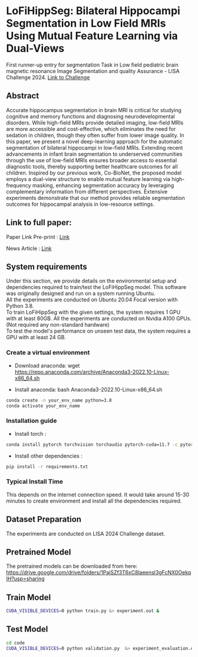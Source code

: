 # LoFiHippSeg: Bilateral Hippocampi Segmentation in Low Field MRIs Using Mutual Feature Learning via Dual-Views

First runner-up entry for segmentation Task in Low field pediatric brain magnetic resonance Image Segmentation and quality Assurance - LISA Challenge 2024. [Link to Challenge](https://www.synapse.org/Synapse:syn55249552/wiki/)

## Abstract
Accurate hippocampus segmentation in brain MRI is critical for studying cognitive and memory functions and diagnosing neurodevelopmental disorders. While high-field MRIs provide detailed imaging, low-field MRIs are more accessible and cost-effective, which eliminates the need for sedation in children, though they often suffer from lower image quality. In this paper, we present a novel deep-learning approach for the automatic segmentation of bilateral hippocampi in low-field MRIs. Extending recent advancements in infant brain segmentation to underserved communities through the use of low-field MRIs ensures broader access to essential diagnostic tools, thereby supporting better healthcare outcomes for all children. 
Inspired by our previous work, Co-BioNet, the proposed model employs a dual-view structure to enable mutual feature learning via high-frequency masking, enhancing segmentation accuracy by leveraging complementary information from different perspectives. Extensive experiments demonstrate that our method provides reliable segmentation outcomes for hippocampal analysis in low-resource settings. 

## Link to full paper:
Paper Link Pre-print : [Link](http://arxiv.org/abs/2410.17502)

News Article : [Link](https://www.radaccess.com/post/10th-edition)

## System requirements
Under this section, we provide details on the environmental setup and dependencies required to train/test the LoFiHippSeg model.
This software was originally designed and run on a system running Ubuntu.
<br>
All the experiments are conducted on Ubuntu 20.04 Focal version with Python 3.8.
<br>
To train LoFiHippSeg with the given settings, the system requires 1 GPU with at least 80GB. All the experiments are conducted on Nvidia A100 GPUs.
(Not required any non-standard hardware)
<br>
To test the model's performance on unseen test data, the system requires a GPU with at least 24 GB.

### Create a virtual environment

- Download anaconda:
 	   wget https://repo.anaconda.com/archive/Anaconda3-2022.10-Linux-x86_64.sh

- Install anaconda:
   bash Anaconda3-2022.10-Linux-x86_64.sh

```bash 
conda create -n your_env_name python=3.8
conda activate your_env_name
```

### Installation guide 

- Install torch : 
```bash
conda install pytorch torchvision torchaudio pytorch-cuda=11.7 -c pytorch -c nvidia
```

- Install other dependencies :
```bash 
pip install -r requirements.txt
```

### Typical Install Time 
This depends on the internet connection speed. It would take around 15-30 minutes to create environment and install all the dependencies required.

## Dataset Preparation
The experiments are conducted on LISA 2024 Challenge dataset.

## Pretrained Model
The pretrained models can be downloaded from here: https://drive.google.com/drive/folders/1PajSZf3T6xC8laeensI3gFcNX0OekqIH?usp=sharing

## Train Model

```bash
CUDA_VISIBLE_DEVICES=0 python train.py &> experiment.out &
```

## Test Model

```bash
cd code
CUDA_VISIBLE_DEVICES=0 python validation.py  &> experiment_evaluation.out &

```
